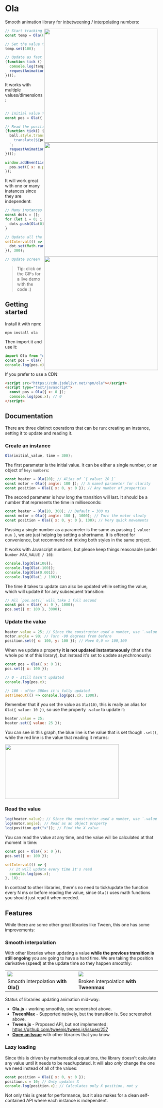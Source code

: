 # Ola

Smooth animation library for [inbetweening](https://en.wikipedia.org/wiki/Inbetweening) / [interpolating](https://en.wikipedia.org/wiki/Interpolation_(computer_graphics)) numbers:

<a href="https://jsfiddle.net/franciscop/oechmra8/">
  <img align="right" width="375" src="https://raw.githubusercontent.com/franciscop/ola/master/docs/line.gif">
</a>

```js
// Start tracking the value
const temp = Ola(0);

// Set the value to update async
temp.set(100);

// Update as fast as possible
(function tick () {
  console.log(temp.value);
  requestAnimationFrame(tick);
})();
```

It works with multiple values/dimensions:

<a href="https://jsfiddle.net/franciscop/jsfv13no/">
  <img align="right" width="375" src="https://raw.githubusercontent.com/franciscop/ola/master/docs/ball.gif">
</a>

```js

// Initial value for the position; center of the container
const pos = Ola({ x: 100, y: 100 });

// Read the position as fast as the CPU allows
(function tick() {
  ball.style.transform = `
    translate(${pos.x}px, ${pos.y}px)
  `;
  requestAnimationFrame(tick);
})();

window.addEventListener('mousemove', e => {
  pos.set({ x: e.pageX, y: e.pageY });
});
```

It will work great with one or many instances since they are independent:

<a href="https://jsfiddle.net/franciscop/7b3wqo91/">
  <img align="right" width="375" src="https://raw.githubusercontent.com/franciscop/ola/master/docs/dots.gif">
</a>

```js
// Many instances work flawlessly
const dots = [];
for (let i = 0; i <= 100; i++) {
  dots.push(Ola(0));
}

// Update all the dots every second
setInterval(() => dots.forEach(dot => {
  dot.set(Math.random());
}), 300);

// Update screen
```

> Tip: click on the GIFs for a live demo with the code :)

## Getting started

Install it with npm:

```
npm install ola
```

Then import it and use it:

```js
import Ola from "ola";
const pos = Ola({ x: 0 });
console.log(pos.x); // 0
```

If you prefer to use a CDN:

```html
<script src="https://cdn.jsdelivr.net/npm/ola"></script>
<script type="text/javascript">
  const pos = Ola({ x: 0 });
  console.log(pos.x); // 0
</script>
```

## Documentation

There are three distinct operations that can be run: creating an instance, setting it to update and reading it.

### Create an instance

```js
Ola(initial_value, time = 300);
```

The first parameter is the initial value. It can be either a single number, or an object of `key:numbers`:

```js
const heater = Ola(20); // Alias of `{ value: 20 }`
const motor = Ola({ angle: 180 }); // A named parameter for clarity
const position = Ola({ x: 0, y: 0 }); // Any number of properties
```

The second parameter is how long the transition will last. It should be a number that represents the time in milliseconds:

```js
const heater = Ola(20, 300); // Default = 300 ms
const motor = Ola({ angle: 180 }, 1000); // Turn the motor slowly
const position = Ola({ x: 0, y: 0 }, 100); // Very quick movements
```

Passing a single number as a parameter is the same as passing `{ value: num }`, we are just helping by setting a shortname. It is offered for convenience, but recommend not mixing both styles in the same project.

It works with Javascript numbers, but please keep things reasonable (under `Number.MAX_VALUE / 10`):

```js
console.log(Ola(100));
console.log(Ola(-100));
console.log(Ola(0.001));
console.log(Ola(1 / 100));
```

The time it takes to update can also be updated while setting the value, which will update it for any subsequent transition:

```js
// All `pos.set()` will take 1 full second
const pos = Ola({ x: 0 }, 1000);
pos.set({ x: 100 }, 3000);
```

### Update the value

```js
heater.value = 25; // Since the constructor used a number, use `.value`
motor.angle = 90; // Turn -90 degrees from before
position.set({ x: 100, y: 100 }); // Move 0,0 => 100,100
```

When we update a property **it is not updated instantaneously** (that's the whole point of this library), but instead it's set to update asynchronously:

```js
const pos = Ola({ x: 0 });
pos.set({ x: 100 });

// 0 - still hasn't updated
console.log(pos.x);

// 100 - after 300ms it's fully updated
setTimeout(() => console.log(pos.x), 1000);
```

Remember that if you set the value as `Ola(10)`, this is really an alias for `Ola({ value: 10 })`, so use the property `.value` to update it:

```js
heater.value = 25;
heater.set({ value: 25 });
```

You can see in this graph, the blue line is the value that is set though `.set()`, while the red line is the value that reading it returns:

<a href="https://jsfiddle.net/franciscop/oechmra8/">
  <img width="375" height="180" src="https://raw.githubusercontent.com/franciscop/ola/master/docs/line.gif">
</a>

### Read the value

```js
log(heater.value); // Since the constructor used a number, use `.value`
log(motor.angle); // Read as an object property
log(position.get("x")); // Find the X value
```

You can read the value at any time, and the value will be calculated at that moment in time:

```js
const pos = Ola({ x: 0 });
pos.set({ x: 100 });

setInterval(() => {
  // It will update every time it's read
  console.log(pos.x);
}, 10);
```

In contrast to other libraries, there's no need to tick/update the function every N ms or before reading the value, since `Ola()` uses math functions you should just read it when needed.

## Features

While there are some other great libraries like Tween, this one has some improvements:

### Smooth interpolation

With other libraries when updating a value **while the previous transition is still ongoing** you are going to have a hard time. We are taking the position derivative (speed) at the update time so they happen smoothly:

<table>
  <tr>
    <td>
      <img src="https://raw.githubusercontent.com/franciscop/ola/master/docs/smooth_ola.png">
    </td>
    <td>
      <img src="https://raw.githubusercontent.com/franciscop/ola/master/docs/smooth_tweenmax.png">
    </td>
  </tr>
  <tr>
    <td>
      Smooth interpolation <strong>with Ola()</strong>
    </td>
    <td>
      Broken interpolation <strong>with Tweenmax</strong>
    </td>
  </tr>
</table>

Status of libraries updating animation mid-way:

- **Ola.js** - working smoothly, see screenshot above.
- **TweenMax** - Supported natively, but the transition is. See screenshot above.
- **Tween.js** - Proposed API, but not implemented: https://github.com/tweenjs/tween.js/issues/257
- [**Open an Issue**](https://github.com/franciscop/ola/issues/new) with other libraries that you know.

### Lazy loading

Since this is driven by mathematical equations, the library doesn't calculate any value until it needs to be read/updated. It will also _only_ change the one we need instead of all of the values:

```js
const position = Ola({ x: 0, y: 0 });
position.x = 10; // Only updates X
console.log(position.x); // Calculates only X position, not y
```

Not only this is great for performance, but it also makes for a clean self-contained API where each instance is independent.
